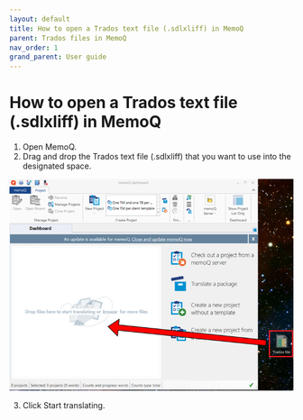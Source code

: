```yaml
---
layout: default
title: How to open a Trados text file (.sdlxliff) in MemoQ
parent: Trados files in MemoQ
nav_order: 1
grand_parent: User guide
---
```


# How to open a Trados text file (.sdlxliff) in MemoQ

1.	Open MemoQ.
2.	Drag and drop the Trados text file (.sdlxliff) that you want to use into the designated space.

![](../../../assets/images/Picture1.png)

3.	Click Start translating.

